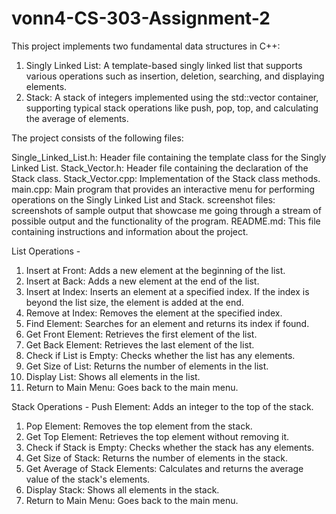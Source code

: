 # vonn4-CS-303-Assignment-2

This project implements two fundamental data structures in C++:

1. Singly Linked List: A template-based singly linked list that supports various operations such as insertion, deletion, searching, and displaying elements.
2. Stack: A stack of integers implemented using the std::vector container, supporting typical stack operations like push, pop, top, and calculating the average of elements.


The project consists of the following files:

Single_Linked_List.h: Header file containing the template class for the Singly Linked List.
Stack_Vector.h: Header file containing the declaration of the Stack class.
Stack_Vector.cpp: Implementation of the Stack class methods.
main.cpp: Main program that provides an interactive menu for performing operations on the Singly Linked List and Stack.
screenshot files: screenshots of sample output that showcase me going through a stream of possible output and the functionality of the program. 
README.md: This file containing instructions and information about the project.

List Operations -
  1. Insert at Front: Adds a new element at the beginning of the list.
  2. Insert at Back: Adds a new element at the end of the list.
  3. Insert at Index: Inserts an element at a specified index. If the index is beyond the list size, the element is added at the end.
  4. Remove at Index: Removes the element at the specified index.
  5. Find Element: Searches for an element and returns its index if found.
  6. Get Front Element: Retrieves the first element of the list.
  7. Get Back Element: Retrieves the last element of the list.
  8. Check if List is Empty: Checks whether the list has any elements.
  9. Get Size of List: Returns the number of elements in the list.
  10. Display List: Shows all elements in the list.
  11. Return to Main Menu: Goes back to the main menu.

Stack Operations -
  Push Element: Adds an integer to the top of the stack.
  1. Pop Element: Removes the top element from the stack.
  2. Get Top Element: Retrieves the top element without removing it.
  3. Check if Stack is Empty: Checks whether the stack has any elements.
  4. Get Size of Stack: Returns the number of elements in the stack.
  5. Get Average of Stack Elements: Calculates and returns the average value of the stack's elements.
  6. Display Stack: Shows all elements in the stack.
  7. Return to Main Menu: Goes back to the main menu.
